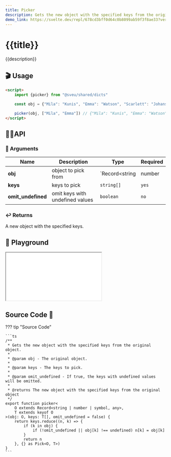 ```yaml
---
title: Picker
description: Gets the new object with the specified keys from the original object.
demo_link: https://svelte.dev/repl/678cd3bff0d64c0b8099ab59f3f8ae33?version=3.55.1
---
```


# {{title}}

{{description}}

## 🎬 Usage

```html
<script>
    import {picker} from "@sveu/shared/dicts"

    const obj = {"Mila": "Kunis", "Emma": "Watson", "Scarlett": "Johansson"}

    picker(obj, ["Mila", "Emma"]) // {"Mila": "Kunis", "Emma": "Watson"}
</script>
```

## 👩‍💻API

### 👻 Arguments

| Name                | Description            | Type                                        | Required |
| ------------------- | ---------------------- | ------------------------------------------- | -------- |
| **obj**             | object to pick from    | `Record<string | number | symbol, any>`     | `yes`    |
| **keys**            | keys to pick           | `string[]`                                  | `yes`    |
| **omit_undefined**  | omit keys with undefined values | `boolean`                          | `no`     |

### ↩️ Returns

A new object with the specified keys.

## 🧪 Playground

<iframe class="h-120 w-full" src="{{demo_link}}"></iframe>

## Source Code 👀

??? tip "Source Code"

    ```ts
    /**
     * Gets the new object with the specified keys from the original object.
     *
     * @param obj - The original object.
     *
     * @param keys - The keys to pick.
     *
     * @param omit_undefined - If true, the keys with undefined values will be omitted.
     *
     * @returns The new object with the specified keys from the original object
     */
    export function picker<
        O extends Record<string | number | symbol, any>,
        T extends keyof O
    >(obj: O, keys: T[], omit_undefined = false) {
        return keys.reduce((n, k) => {
            if (k in obj) {
                if (!omit_undefined || obj[k] !== undefined) n[k] = obj[k]
            }
            return n
        }, {} as Pick<O, T>)
    }
    ```
